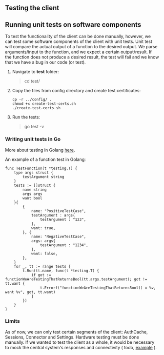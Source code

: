 ## Testing the client

## Running unit tests on software components

To test the functionality of the client can be done manually, however, we can test some software components of the
client with unit tests. Unit test will compare the actual output of a function to the desired output. We parse
arguments/input to the function, and we expect a certain output/result. If the function does not produce a desired
result, the test will fail and we know that we have a bug in our code (or test).

1. Navigate to **test** folder:

   > cd test/

2. Copy the files from config directory and create test certificates:

   ```
   cp -r ../config/ .
   chmod +x create-test-certs.sh
   ./create-test-certs.sh
   ```

3. Run the tests:

   > go test -v

### Writing unit tests in Go

More about testing in Golang [here](https://golang.org/doc/tutorial/add-a-test).

An example of a function test in Golang:

```
func TestFunction(t *testing.T) {
	type args struct {
		testArgument string
	}
	tests := []struct {
		name string
		args args
		want bool
	}{
		{
			name: "PositiveTestCase",
			testArgument : args{
				testArgument : "123",
			},
			want: true,
		}, {
			name: "NegativeTestCase",
			args: args{
				testArgument : "1234",
			},
			want: false,
		},
	}
	for _, tt := range tests {
		t.Run(tt.name, func(t *testing.T) {
			if got := functionWeAreTestingThatReturnsBool(tt.args.testArgument); got != tt.want {
				t.Errorf("functionWeAreTestingThatReturnsBool() = %v, want %v", got, tt.want)
			}
		})
	}
}
```

### Limits

As of now, we can only test certain segments of the client: AuthCache, Sessions, Connector and Settings. Hardware
testing must be done manually. If we wanted to test the client as a whole, it would be necessary to mock the central
system's responses and connectivity (
todo, [example](https://github.com/lorenzodonini/ocpp-go/tree/master/ocpp1.6_test) ). 
